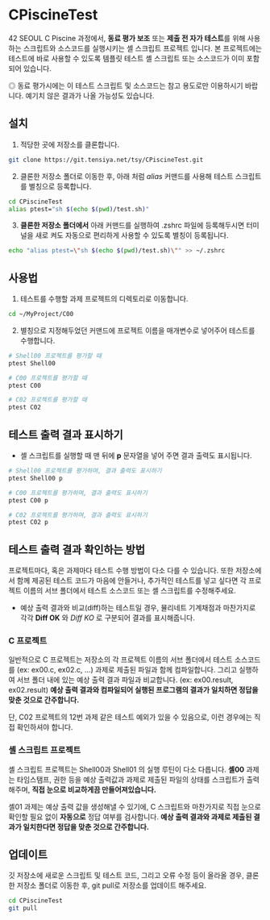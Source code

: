 # CPiscineTest

42 SEOUL C Piscine 과정에서, **동료 평가 보조** 또는 **제출 전 자가 테스트**를 위해 사용하는 스크립트와 소스코드를 실행시키는 셸 스크립트 프로젝트 입니다.
본 프로젝트에는 테스트에 바로 사용할 수 있도록 템플릿 테스트 셸 스크립트 또는 소스코드가 이미 포함되어 있습니다.

◎ 동료 평가시에는 이 테스트 스크립트 및 소스코드는 참고 용도로만 이용하시기 바랍니다. 예기치 않은 결과가 나올 가능성도 있습니다.

## 설치

1. 적당한 곳에 저장소를 클론합니다.
```bash
git clone https://git.tensiya.net/tsy/CPiscineTest.git
```

2. 클론한 저장소 폴더로 이동한 후, 아래 처럼 _alias_ 커맨드를 사용해 테스트 스크립트를 별칭으로 등록합니다.
```bash
cd CPiscineTest
alias ptest="sh $(echo $(pwd)/test.sh)"
```

3. **클론한 저장소 폴더에서** 아래 커맨드를 실행하여 .zshrc 파일에 등록해두시면 터미널을 새로 켜도 자동으로 편리하게 사용할 수 있도록 별칭이 등록됩니다.
```bash
echo "alias ptest=\"sh $(echo $(pwd)/test.sh)\"" >> ~/.zshrc
```

## 사용법

1. 테스트를 수행할 과제 프로젝트의 디렉토리로 이동합니다.
```bash
cd ~/MyProject/C00
```

2. 별칭으로 지정해두었던 커맨드에 프로젝트 이름을 매개변수로 넣어주어 테스트를 수행합니다.
```bash
# Shell00 프로젝트를 평가할 때
ptest Shell00

# C00 프로젝트를 평가할 때
ptest C00

# C02 프로젝트를 평가할 때
ptest C02
```

## 테스트 출력 결과 표시하기

* 셸 스크립트를 실행할 때 맨 뒤에 **p** 문자열을 넣어 주면 결과 출력도 표시됩니다.

```bash
# Shell00 프로젝트를 평가하며, 결과 출력도 표시하기
ptest Shell00 p

# C00 프로젝트를 평가하며, 결과 출력도 표시하기
ptest C00 p

# C02 프로젝트를 평가하며, 결과 출력도 표시하기
ptest C02 p
```

## 테스트 출력 결과 확인하는 방법

프로젝트마다, 혹은 과제마다 테스트 수행 방법이 다소 다를 수 있습니다.
또한 저장소에서 함께 제공된 테스트 코드가 마음에 안들거나, 추가적인 테스트를 넣고 싶다면 각 프로젝트 이름의 서브 폴더에서 테스트 소스코드 또는 셸 스크립트를 수정해주세요.

* 예상 출력 결과와 비교(diff)하는 테스트일 경우, 뮬리네트 기계채점과 마찬가지로 각각 **Diff OK** 와 _Diff KO_ 로 구분되어 결과를 표시해줍니다.

### C 프로젝트

일반적으로 C 프로젝트는 저장소의 각 프로젝트 이름의 서브 폴더에서 테스트 소스코드를 (ex: ex00.c, ex02.c, ...)
과제로 제출된 파일과 함께 컴파일합니다. 그리고 실행하여 서브 폴더 내에 있는 예상 출력 결과 파일과 비교합니다. (ex: ex00.result, ex02.result)
**예상 출력 결과와 컴파일되어 실행된 프로그램의 결과가 일치하면 정답을 맞춘 것으로 간주합니다.**

단, C02 프로젝트의 12번 과제 같은 테스트 예외가 있을 수 있음으로, 이런 경우에는 직접 확인하셔야 합니다.

### 셸 스크립트 프로젝트

셸 스크립트 프로젝트는 Shell00과 Shell01 의 실행 루틴이 다소 다릅니다.
**셸00** 과제는 타임스탬프, 권한 등을 예상 출력값과 과제로 제출된 파일의 상태를 스크립트가 출력해주며, **직접 눈으로 비교하게끔 만들어져있습니다.**

셸01 과제는 예상 출력 값을 생성해낼 수 있기에, C 스크립트와 마찬가지로 직접 눈으로 확인할 필요 없이 **자동으로** 정답 여부를 검사합니다.
**예상 출력 결과와 과제로 제출된 결과가 일치한다면 정답을 맞춘 것으로 간주합니다.**

## 업데이트

깃 저장소에 새로운 스크립트 및 테스트 코드, 그리고 오류 수정 등이 올라올 경우,
클론한 저장소 폴더로 이동한 후, git pull로 저장소를 업데이트 해주세요.
```bash
cd CPiscineTest
git pull
```
